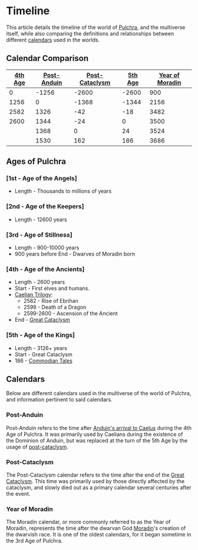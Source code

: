 # Timeline

This article details the timeline of the world of [Pulchra](../Locations/Planes/pulchra.md), and the multiverse itself, while also comparing the definitions and relationships between different [calendars](#calendars) used in the worlds.

## Calendar Comparison

| [4th Age](#4th---age-of-the-ancients) | [Post-Anduin](#post-anduin) | [Post-Cataclysm](#post-cataclysm) | [5th Age](#5th---age-of-the-kings) | [Year of Moradin](#year-of-moradin) |
|-|-|-|-|-|
| 0 | -1256 | -2600 | -2600 | 900 |
| 1256 | 0 | -1368 | -1344 | 2156 |
| 2582 | 1326 | -42 | -18 | 3482 |
| 2600 | 1344 | -24 | 0 | 3500 |
| | 1368 | 0 | 24 | 3524 |
| | 1530 | 162 | 186 | 3686 |

## Ages of Pulchra

### [1st - Age of the Angels]

- Length - Thousands to millions of years

### [2nd - Age of the Keepers]

- Length - 12600 years

### [3rd - Age of Stillness]

- Length - 900-10000 years
- 900 years before End - Dwarves of Moradin born

### [4th - Age of the Ancients]

- Length - 2600 years
- Start - First elves and humans.
- [Caelian Trilogy](../Campaigns/caelian_trilogy.md):
  - 2582 - Rise of Ebrihan
  - 2599 - Death of a Dragon
  - 2599-2600 - Ascension of the Ancient
- End - [Great Cataclysm](great_cataclysm.md)

### [5th - Age of the Kings]

- Length - 3126+ years
- Start - Great Cataclysm
- 186 - [Commodian Tales](../Campaigns/commodian_tales.md)

## Calendars

Below are different calendars used in the multiverse of the world of Pulchra, and information pertinent to said calendars.

### Post-Anduin

Post-Anduin refers to the time after [Anduin's arrival to Caelus](../Characters/anduin_the_great.md#arrival-to-caelus) during the 4th Age of Pulchra. It was primarily used by Caelians during the existence of the Dominion of Anduin, but was replaced at the turn of the 5th Age by the usage of [post-cataclysm](#post-cataclysm).

### Post-Cataclysm

The Post-Cataclysm calendar refers to the time after the end of the [Great Cataclysm](great_cataclysm.md). This time was primarily used by those directly affected by the cataclysm, and slowly died out as a primary calendar several centuries after the event.

### Year of Moradin

The Moradin calendar, or more commonly referred to as the Year of Moradin, represents the time after the dwarvan God [Moradin](../Factions/Religions/gods.md#the-dwarven-pantheon)'s creation of the dwarvish race. It is one of the oldest calendars, for it began sometime in the 3rd Age of Pulchra.
